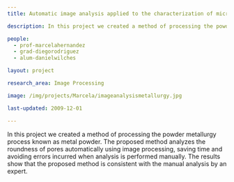 ```yaml
---
title: Automatic image analysis applied to the characterization of microstructural powder metallurgy

description: In this project we created a method of processing the powder metallurgy process known as metal powder. The proposed method analyzes the roundness of pores automatically using image processing, saving time and avoiding errors incurred when analysis is performed manually. The results show that the proposed method is consistent with the manual analysis by an expert.

people:
  - prof-marcelahernandez
  - grad-diegorodriguez
  - alum-danielwilches

layout: project

research_area: Image Processing

image: /img/projects/Marcela/imageanalysismetallurgy.jpg

last-updated: 2009-12-01

---
```


In this project we created a method of processing the powder metallurgy process known as metal powder. The proposed method analyzes the roundness of pores automatically using image processing, saving time and avoiding errors incurred when analysis is performed manually. The results show that the proposed method is consistent with the manual analysis by an expert.
